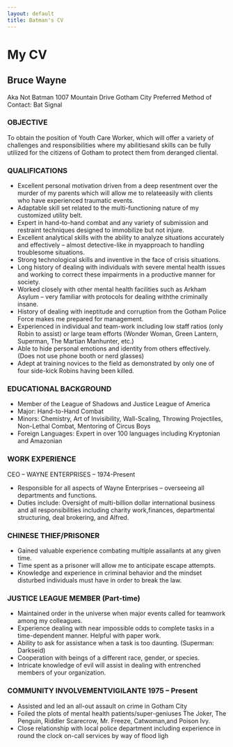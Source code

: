```yaml
---
layout: default
title: Batman's CV
---
```

<div class="blurb">
	<h1>My CV</h1>
	
## Bruce Wayne
Aka Not Batman
1007 Mountain Drive
Gotham City
Preferred Method of Contact: Bat Signal


### OBJECTIVE
To obtain the position of Youth Care Worker, which will offer a variety of challenges and responsibilities where my abilitiesand skills can be fully utilized for the citizens of Gotham to protect them from deranged cliental.

### QUALIFICATIONS
* Excellent personal motivation driven from a deep resentment over the murder of my parents which will allow me to relateeasily with clients who have experienced traumatic events.
* Adaptable skill set related to the multi-functioning nature of my customized utility belt.
* Expert in hand-to-hand combat and any variety of submission and restraint techniques designed to immobilize but not injure.
* Excellent analytical skills with the ability to analyze situations accurately and effectively – almost detective-like in myapproach to handling troublesome situations.
* Strong technological skills and inventive in the face of crisis situations.
* Long history of dealing with individuals with severe mental health issues and working to correct these impairments in a productive manner for society.
* Worked closely with other mental health facilities such as Arkham Asylum – very familiar with protocols for dealing withthe criminally insane.
* History of dealing with ineptitude and corruption from the Gotham Police Force makes me prepared for management.
* Experienced in individual and team-work including low staff ratios (only Robin to assist) or large team efforts (Wonder Woman, Green Lantern, Superman, The Martian Manhunter, etc.)
* Able to hide personal emotions and identity from others effectively. (Does not use phone booth or nerd glasses)
* Adept at training novices to the field as demonstrated by only one of four side-kick Robins having been killed.

### EDUCATIONAL BACKGROUND
* Member of the League of Shadows and Justice League of America
* Major: Hand-to-Hand Combat
* Minors: Chemistry, Art of Invisibility, Wall-Scaling, Throwing Projectiles, Non-Lethal Combat, Mentoring of Circus Boys
* Foreign Languages: Expert in over 100 languages including Kryptonian and Amazonian

### WORK EXPERIENCE
CEO – WAYNE ENTERPRISES – 1974-Present
* Responsible for all aspects of Wayne Enterprises – overseeing all departments and functions.
* Duties include: Oversight of multi-billion dollar international business and all responsibilities including charity work,finances, departmental structuring, deal brokering, and Alfred.

### CHINESE THIEF/PRISONER 
* Gained valuable experience combating multiple assailants at any given time.
* Time spent as a prisoner will allow me to anticipate escape attempts.
* Knowledge and experience in criminal behavior and the mindset disturbed individuals must have in order to break the law.

### JUSTICE LEAGUE MEMBER (Part-time)
* Maintained order in the universe when major events called for teamwork among my colleagues.
* Experience dealing with near impossible odds to complete tasks in a time-dependent manner. Helpful with paper work.
* Ability to ask for assistance when a task is too daunting. (Superman: Darkseid)
* Cooperation with beings of a different race, gender, or species.
* Intricate knowledge of evil will assist in dealing with entrenched members of your organization.

### COMMUNITY INVOLVEMENTVIGILANTE 1975 – Present
* Assisted and led an all-out assault on crime in Gotham City
* Foiled the plots of mental health patients/super-geniuses The Joker, The Penguin, Riddler Scarecrow, Mr. Freeze, Catwoman,and Poison Ivy.
* Close relationship with local police department including experience in round the clock on-call services by way of flood ligh
	
	
	
</div><!-- /.blurb -->
